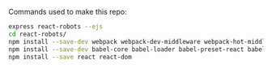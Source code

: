 
Commands used to make this repo:

```` sh
express react-robots --ejs
cd react-robots/
npm install --save-dev webpack webpack-dev-middleware webpack-hot-middleware
npm install --save-dev babel-core babel-loader babel-preset-react babel-preset-es2015 style-loader css-loader
npm install --save react react-dom
````
